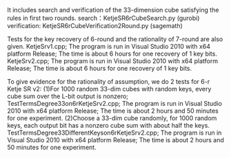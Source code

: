 It includes search and verification of the 33-dimension cube satisfying the rules in first two rounds. 
search：KetjeSR6rCubeSearch.py (gurobi)
verification: KetjeSR6rCubeVerification2Round.py (sagemath)

Tests for the key recovery of 6-round and the rationality of 7-round are also given.
KetjeSrv1.cpp;
The program is run in Visual Studio 2010 with x64 platform Release;
The time is about 6 hours for one recovery of 1 key bits.
KetjeSrv2.cpp;
The program is run in Visual Studio 2010 with x64 platform Release;
The time is about 6 hours for one recovery of 1 key bits.

To give evidence for the rationality of assumption, we do 2 tests for 6-r Ketje SR v2: 
(1)For 1000 random 33-dim cubes with random keys, every cube sum over the L-bit output is nonzero;
TestTermsDegree33on6rKetjeSrv2.cpp;
The program is run in Visual Studio 2010 with x64 platform Release;
The time is about 2 hours and 50 minutes for one experiment.
(2)Choose a 33-dim cube randomly, for 1000 random keys,  each output bit has a nonzero cube sum with about half the keys. 
TestTermsDegree33DifferentKeyson6rKetjeSrv2.cpp;
The program is run in Visual Studio 2010 with x64 platform Release;
The time is about 2 hours and 50 minutes for one experiment.
